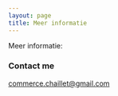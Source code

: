 ```yaml
---
layout: page
title: Meer informatie
---
```


Meer informatie:


### Contact me

[commerce.chaillet@gmail.com](mailto:commerce.chaillet@gmail.com)




